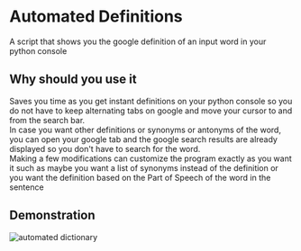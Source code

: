 # Automated Definitions
A script that shows you the google definition of an input word in your python console

## Why should you use it
Saves you time as you get instant definitions on your python console so you do not have to keep alternating tabs on google and move your cursor to and from the search bar. <br>
In case you want other definitions or synonyms or antonyms of the word, you can open your google tab and the google search results are already displayed so 
you don't have to search for the word. <br>
Making a few modifications can customize the program exactly as you want it such as maybe you want a list of synonyms instead of the definition or you want the
definition based on the Part of Speech of the word in the sentence

## Demonstration
![automated dictionary](https://user-images.githubusercontent.com/64461219/129306458-d320bd6d-a9c1-45a7-9231-e17fb177c5d3.gif)
